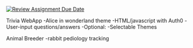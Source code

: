 [![Review Assignment Due Date](https://classroom.github.com/assets/deadline-readme-button-22041afd0340ce965d47ae6ef1cefeee28c7c493a6346c4f15d667ab976d596c.svg)](https://classroom.github.com/a/_U2QbDVP)

Trivia WebApp
	-Alice in wonderland theme
	-HTML/javascript with Auth0
	-User-input questions/answers
	-Optional:
	-Selectable Themes
	
Animal Breeder
	-rabbit pediology tracking
